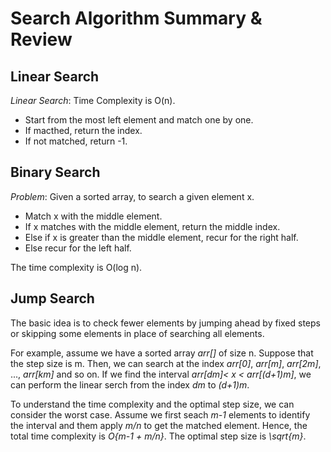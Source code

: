 # Search Algorithm Summary & Review
## Linear Search 
*Linear Search*: Time Complexity is O(n).
* Start from the most left element and match one by one.
* If macthed, return the index.
* If not matched, return -1.

## Binary Search 
*Problem*: Given a sorted array, to search  a given element x.
* Match x with the middle element.
* If x matches with the middle element, return the middle index.
* Else if x is greater than the middle element, recur for the right half.
* Else recur for the left half.

The time complexity is O(log n).

## Jump Search 
The basic idea is to check fewer elements by jumping ahead by fixed steps or skipping some elements in place of searching all elements.

For example, assume we have a sorted array *arr[]* of size n. Suppose that the step size is m. Then, we can search at the index *arr[0]*, *arr[m]*, *arr[2m]*, ..., *arr[km]* and so on. If we find the interval *arr[dm]< x < arr[(d+1)m]*, we can perform the linear serch from the index *dm* to *(d+1)m*.

To understand the time complexity and the optimal step size, we can consider the worst case. Assume we first seach *m-1* elements to identify the interval and them apply *m/n* to get the matched element. Hence, the total time complexity is *O{m-1 + m/n}*. The optimal step size is *\sqrt{m}*.



